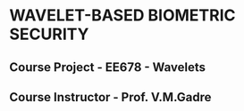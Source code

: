 # WAVELET-BASED BIOMETRIC SECURITY
## Course Project - EE678 - Wavelets
## Course Instructor - Prof. V.M.Gadre
